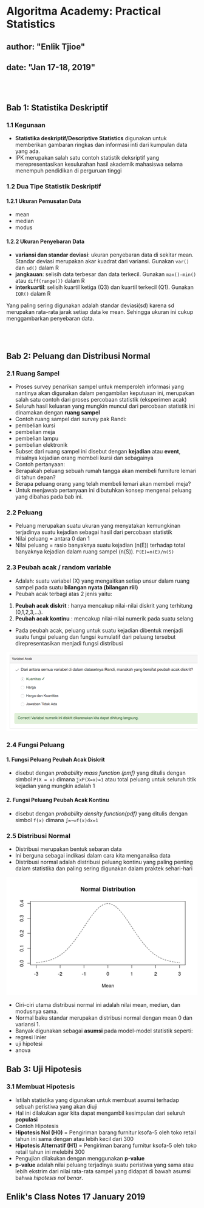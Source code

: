 # Algoritma Academy: Practical Statistics
## author: "Enlik Tjioe"
## date: "Jan 17-18, 2019"

<br />
<br />

## Bab 1: Statistika Deskriptif
### 1.1 Kegunaan
* **Statistika deskriptif/Descriptive Statistics** digunakan untuk memberikan gambaran ringkas dan informasi inti dari kumpulan data yang ada.
* IPK merupakan salah satu contoh statistik deksriptif yang merepresentasikan kesulurahan hasil akademik mahasiswa selama menempuh pendidikan di perguruan tinggi

### 1.2 Dua Tipe Statistik Deskriptif
#### 1.2.1 Ukuran Pemusatan Data
* mean
* median
* modus



#### 1.2.2 Ukuran Penyebaran Data
* **variansi dan standar deviasi**: ukuran penyebaran data di sekitar mean. Standar deviasi merupakan akar kuadrat dari variansi. Gunakan `var()` dan `sd()` dalam R
* **jangkauan**: selisih data terbesar dan data terkecil. Gunakan `max()-min()` atau `diff(range())` dalam R
* **interkuartil**: selisih kuartil ketiga (Q3) dan kuartil terkecil (Q1). Gunakan `IQR()` dalam R

Yang paling sering digunakan adalah standar deviasi(sd) karena sd merupakan rata-rata jarak setiap data ke mean. Sehingga ukuran ini cukup menggambarkan penyebaran data.

<br />
<br />

## Bab 2: Peluang dan Distribusi Normal
### 2.1 Ruang Sampel
* Proses survey penarikan sampel untuk memperoleh informasi yang nantinya akan digunakan dalam pengambilan keputusan ini, merupakan salah satu contoh dari proses percobaan statistik (eksperimen acak)
* Seluruh hasil keluaran yang mungkin muncul dari percobaan statistik ini dinamakan dengan **ruang sampel**
* Contoh ruang sampel dari survey pak Randi:
 * pembelian kursi
 * pembelian meja
 * pembelian lampu
 * pembelian elektronik
* Subset dari ruang sampel ini disebut dengan **kejadian** atau **event**, misalnya kejadian orang membeli kursi dan sebagainya
* Contoh pertanyaan:
 * Berapakah peluang sebuah rumah tangga akan membeli furniture lemari di tahun depan?
 * Berapa peluang orang yang telah membeli lemari akan membeli meja?
* Untuk menjawab pertanyaan ini dibutuhkan konsep mengenai peluang yang dibahas pada bab ini.

### 2.2 Peluang
* Peluang merupakan suatu ukuran yang menyatakan kemungkinan terjadinya suatu kejadian sebagai hasil dari percobaan statistik
* Nilai peluang = antara 0 dan 1
* Nilai peluang = rasio banyaknya suatu kejadian (n(E)) terhadap total banyaknya kejadian dalam ruang sampel (n(S)).
` P(E)=n(E)/n(S) `

### 2.3 Peubah acak / random variable
* Adalah: suatu variabel (X) yang mengaitkan setiap unsur dalam ruang sampel pada suatu **bilangan nyata (bilangan riil)**
* Peubah acak terbagi atas 2 jenis yaitu:
 1. **Peubah acak diskrit** : hanya mencakup nilai-nilai diskrit yang terhitung (0,1,2,3,…).
 2. **Peubah acak kontinu** : mencakup nilai-nilai numerik pada suatu selang
* Pada peubah acak, peluang untuk suatu kejadian dibentuk menjadi suatu fungsi peluang dan fungsi kumulatif dari peluang tersebut direpresentasikan menjadi fungsi distribusi

![Variabel Acak](ps1.png)

### 2.4 Fungsi Peluang
#### 1. Fungsi Peluang Peubah Acak Diskrit
* disebut dengan *probability mass function (pmf)* yang ditulis dengan simbol `P(X = x)` dimana `∑xP(X=x)=1` atau total peluang untuk seluruh titik kejadian yang mungkin adalah 1

#### 2. Fungsi Peluang Peubah Acak Kontinu
* disebut dengan *probability density function(pdf)* yang ditulis dengan simbol `f(x)` dimana `∫∞−∞f(x)dx=1`

### 2.5 Distribusi Normal
* Distribusi merupakan bentuk sebaran data
* Ini berguna sebagai indikasi dalam cara kita menganalisa data
* Distribusi normal adalah distribusi peluang kontinu yang paling penting dalam statistika dan paling sering digunakan dalam praktek sehari-hari

![Distribusi Normal](ps2.png)

* Ciri-ciri utama distribusi normal ini adalah nilai mean, median, dan modusnya sama.
* Normal baku standar merupakan distribusi normal dengan mean 0 dan variansi 1.
* Banyak digunakan sebagai **asumsi** pada model-model statistik seperti:
 * regresi linier
 * uji hipotesi
 * anova

## Bab 3: Uji Hipotesis
### 3.1 Membuat Hipotesis
* Istilah statistika yang digunakan untuk membuat asumsi terhadap sebuah peristiwa yang akan diuji
* Hal ini dilakukan agar kita dapat mengambil kesimpulan dari seluruh **populasi**
* Contoh Hipotesis
 * **Hipotesis Nol (H0)** = Pengiriman barang furnitur ksofa-5 oleh toko retail tahun ini sama dengan atau lebih kecil dari 300
 * **Hipotesis Alternatif (H1)** = Pengiriman barang furnitur ksofa-5 oleh toko retail tahun ini melebihi 300
* Pengujian dilakukan dengan menggunakan **p-value**
* **p-value** adalah nilai peluang terjadinya suatu peristiwa yang sama atau lebih ekstrim dari nilai rata-rata sampel yang didapat di bawah asumsi bahwa *hipotesis nol benar*.


## Enlik's Class Notes 17 January 2019




